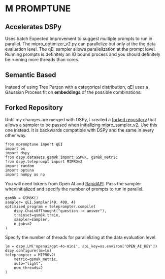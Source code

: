 # M PROMPTUNE
## Accelerates DSPy
Uses batch Expected Improvement to suggest multiple prompts to run in parallel. The mipro_optimizer_v2.py can parallelize but only at the the data evaluation level. The qEI sampler allows parallelization at the prompt level. Running prompts is definitely an IO bound process and you should definitely be running more threads than cores.

## Semantic Based

Instead of using Tree Parzen with a categorical distribution, qEI uses a Gaussian Process fit on **embeddings** of the possible combinations.


## Forked Repository
Until my changes are merged with DSPy, I created a [forked repository](https://github.com/sign-of-fourier/dspy) that allows a sampler to be passed when initializing mipro_sampler_v2.
Use this one instead. It is backwards compatible with DSPy and the same in every other way.
```
from mpromptune import qEI
import os
import dspy
from dspy.datasets.gsm8k import GSM8K, gsm8k_metric
from dspy.teleprompt import MIPROv2
import random
import optuna
import numpy as np
```
You will need tokens from Open AI and [RapidAPI](https://rapidapi.com/info-FLGers_gH/api/batch-bayesian-optimization).
Pass the sampler wheninitialized and specify the number of prompts to run in parallel.
```
gsm8k = GSM8K()
sampler= qEI.Sampler(40, 400, 4)
optimized_program = teleprompter.compile(
    dspy.ChainOfThought("question -> answer"),
    trainset=gsm8k.train,
    sampler=sampler,
    n_jobs=2
)
```
Specify the number of threads for parallelizing at the data evaluation level.
```
lm = dspy.LM('openai/gpt-4o-mini', api_key=os.environ['OPEN_AI_KEY'])
dspy.configure(lm=lm)
teleprompter = MIPROv2(
    metric=gsm8k_metric,
    auto="light",
    num_threads=2
)
```
